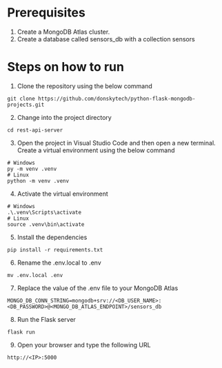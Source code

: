 # Prerequisites  
1.  Create a MongoDB Atlas cluster.
2.  Create a database called sensors_db with a collection sensors  
  
# Steps on how to run  
1.  Clone the repository using the below command  
```
git clone https://github.com/donskytech/python-flask-mongodb-projects.git
```  
2. Change into the project directory
```
cd rest-api-server
```
3. Open the project in Visual Studio Code and then open a new terminal.  Create a virtual environment using the below command
```
# Windows
py -m venv .venv
# Linux
python -m venv .venv
```
4. Activate the virtual environment
```
# Windows
.\.venv\Scripts\activate
# Linux
source .venv\bin\activate
```
5. Install the dependencies
```
pip install -r requirements.txt
```  
6. Rename the .env.local to .env
```
mv .env.local .env
```  
7. Replace the value of the .env file to your MongoDB Atlas  
```
MONGO_DB_CONN_STRING=mongodb+srv://<DB_USER_NAME>:<DB_PASSWORD>@<MONGO_DB_ATLAS_ENDPOINT>/sensors_db
```
8. Run the Flask server
```
flask run
```
9. Open your browser and type the following URL
```
http://<IP>:5000
```
